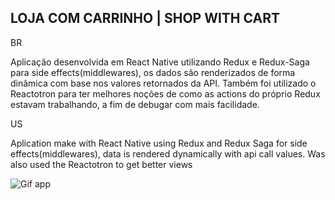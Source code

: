 ## LOJA COM CARRINHO | SHOP WITH CART

BR

Aplicação desenvolvida em React Native utilizando Redux e Redux-Saga para side effects(middlewares), os dados
são renderizados de forma dinâmica com base nos valores retornados da API. Também foi utilizado o Reactotron para
ter melhores noções de como as actions do próprio Redux estavam trabalhando, a fim de debugar com mais facilidade.

US

Aplication make with React Native using Redux and Redux Saga for side effects(middlewares), data is rendered 
dynamically with api call values. Was also used the Reactotron to get better views

![Gif app](https://github.com/srgaba/ReactNative-Redux-Shop/blob/master/presents.gif)



